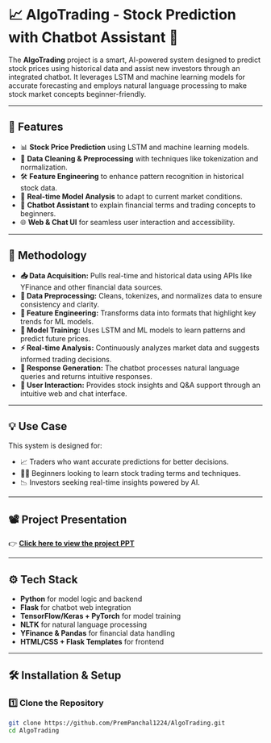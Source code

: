# 📈 AlgoTrading - Stock Prediction with Chatbot Assistant 🤖

The **AlgoTrading** project is a smart, AI-powered system designed to predict stock prices using historical data and assist new investors through an integrated chatbot. It leverages LSTM and machine learning models for accurate forecasting and employs natural language processing to make stock market concepts beginner-friendly.

---

## 🚀 Features

- 📊 **Stock Price Prediction** using LSTM and machine learning models.
- 🧹 **Data Cleaning & Preprocessing** with techniques like tokenization and normalization.
- 🛠️ **Feature Engineering** to enhance pattern recognition in historical stock data.
- 🧠 **Real-time Model Analysis** to adapt to current market conditions.
- 🤖 **Chatbot Assistant** to explain financial terms and trading concepts to beginners.
- 🌐 **Web & Chat UI** for seamless user interaction and accessibility.

---

## 🔁 Methodology

- **📥 Data Acquisition:** Pulls real-time and historical data using APIs like YFinance and other financial data sources.
- **🧹 Data Preprocessing:** Cleans, tokenizes, and normalizes data to ensure consistency and clarity.
- **📐 Feature Engineering:** Transforms data into formats that highlight key trends for ML models.
- **🧪 Model Training:** Uses LSTM and ML models to learn patterns and predict future prices.
- **⚡ Real-time Analysis:** Continuously analyzes market data and suggests informed trading decisions.
- **💬 Response Generation:** The chatbot processes natural language queries and returns intuitive responses.
- **👤 User Interaction:** Provides stock insights and Q&A support through an intuitive web and chat interface.

---

## 💡 Use Case

This system is designed for:

- 📈 Traders who want accurate predictions for better decisions.
- 👨‍🎓 Beginners looking to learn stock trading terms and techniques.
- 📉 Investors seeking real-time insights powered by AI.

---

## 📽️ Project Presentation

👉 [**Click here to view the project PPT**](https://docs.google.com/presentation/d/1HKAgHJUI8Y9TgM3sC0Oq1V7uukUJixY-wJYKZkHOtYc/edit?usp=sharing)

---

## ⚙️ Tech Stack

- **Python** for model logic and backend
- **Flask** for chatbot web integration
- **TensorFlow/Keras + PyTorch** for model training
- **NLTK** for natural language processing
- **YFinance & Pandas** for financial data handling
- **HTML/CSS + Flask Templates** for frontend

---

## 🛠 Installation & Setup

### 1️⃣ Clone the Repository

```bash
git clone https://github.com/PremPanchal1224/AlgoTrading.git
cd AlgoTrading
